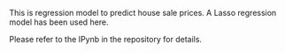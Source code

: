 This is regression model to predict house sale prices. A Lasso regression model has been used here. 

Please refer to the IPynb in the repository for details.

